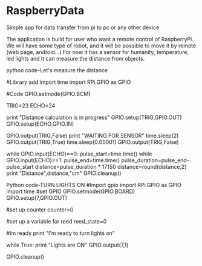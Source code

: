 # RaspberryData
Simple app for data transfer from pi to pc or any other device

The application is build for user who want a remote control of RaspberryPi.
We will have some type of robot, and it will be possible to move it by remote (web page, android...)
For now it has a sensor for humanity, temperature, led lights and it can measure the distance from objects.

python code-Let's measure the distance

#Library add
import time
import RPi.GPIO as GPIO

#Code
GPIO.setmode(GPIO.BCM)

TRIG=23
ECHO=24

print "Distance calculation is in progress"
GPIO.setup(TRIG,GPIO.OUT)
GPIO.setup(ECHO,GPIO.IN)

GPIO.output(TRIG,False)
print "WAITING FOR SENSOR"
time.sleep(2)
GPIO.output(TRIG,True)
time.sleep(0.00001)
GPIO.output(TRIG,False)

while GPIO.input(ECHO)==0:
    pulse_start=time.time()
while GPIO.input(ECHO)==1:
    pulse_end=time.time()
pulse_duration=pulse_end-pulse_start
distance=pulse_duration * 17150
distance=round(distance,2)
print "Distance",distance,"cm"
GPIO.cleanup()



Python code-TURN LIGHTS ON
#Import gpio
import RPi.GPIO as GPIO
import time
#set GPIO
GPIO.setmode(GPIO.BOARD)
GPIO.setup(7,GPIO.OUT)

#set up counter
counter=0

#set up a variable for reed
reed_state=0

#Im ready
print "I'm ready to turn lights on"

while True:
        print "Lights are ON"
        GPIO.output(7,1)
       
GPIO.cleanup()   

